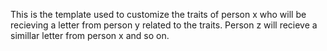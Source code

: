 This is the template used to customize the traits of person x who will be recieving a letter from person y related to the traits. Person z will recieve a simillar letter from person x and so on.
